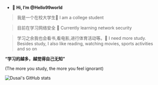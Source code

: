 - 👋 **Hi, I’m @Hello99world**
> 我是一个在校大学生🦊
> I am a college student

>目前在学习网络安全 🐼 Currently learning network security

>学习之余我也会看书,看电影,进行体育活动等。📱 I need more study. Besides study, I also like reading, watching movies, sports activities and so on

**“学习的越多，越觉得自己无知”**

(The more you study, the more you feel ignorant)

![Dusai's GitHub stats](https://github-readme-stats.vercel.app/api?username=Hello99world&theme=radical)
